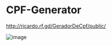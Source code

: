 # CPF-Generator
 
 http://ricardo.rf.gd/GeradorDeCpf/public/
 
![image](https://user-images.githubusercontent.com/79026025/124535379-62878100-ddec-11eb-8725-6301dba67053.png)
